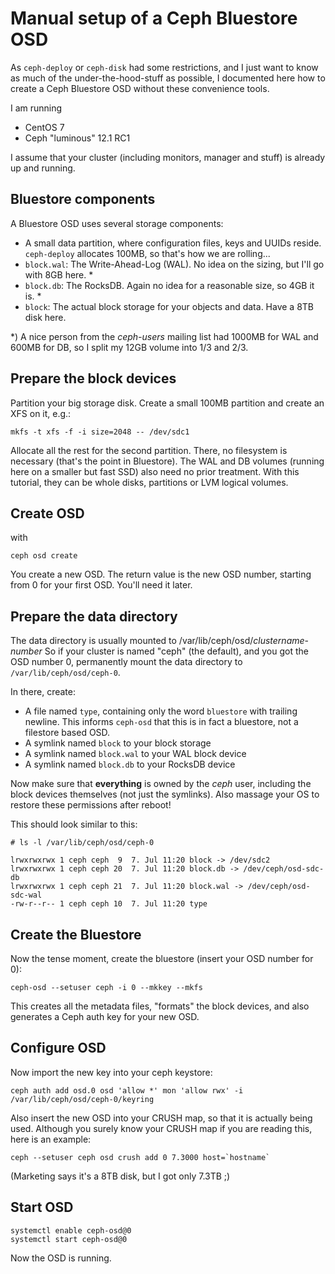 # Manual setup of a Ceph Bluestore OSD

As `ceph-deploy` or `ceph-disk` had some restrictions, and I just want to know as much of the under-the-hood-stuff as possible, I documented here how to create a Ceph Bluestore OSD without these convenience tools.

I am running
* CentOS 7
* Ceph "luminous" 12.1 RC1

I assume that your cluster (including monitors, manager and stuff) is already up and running.

## Bluestore components

A Bluestore OSD uses several storage components:

* A small data partition, where configuration files, keys and UUIDs reside. `ceph-deploy` allocates 100MB, so that's how we are rolling...
* `block.wal`: The Write-Ahead-Log (WAL). No idea on the sizing, but I'll go with 8GB here. *
* `block.db`: The RocksDB. Again no idea for a reasonable size, so 4GB it is. *
* `block`: The actual block storage for your objects and data. Have a 8TB disk here.

\*) A nice person from the _ceph-users_ mailing list had 1000MB for WAL and 600MB for DB, so I split my 12GB volume into 1/3 and 2/3.

## Prepare the block devices

Partition your big storage disk. Create a small 100MB partition and create an XFS on it, e.g.:

    mkfs -t xfs -f -i size=2048 -- /dev/sdc1

Allocate all the rest for the second partition. There, no filesystem is necessary (that's the point in Bluestore).
The WAL and DB volumes (running here on a smaller but fast SSD) also need no prior treatment. With this tutorial, they can be whole disks, partitions or LVM logical volumes.

## Create OSD

with

    ceph osd create

You create a new OSD. The return value is the new OSD number, starting from 0 for your first OSD. You'll need it later.

## Prepare the data directory

The data directory is usually mounted to /var/lib/ceph/osd/_clustername_-_number_
So if your cluster is named "ceph" (the default), and you got the OSD number 0, permanently mount the data directory to `/var/lib/ceph/osd/ceph-0`.

In there, create:
* A file named `type`, containing only the word `bluestore` with trailing newline. This informs `ceph-osd` that this is in fact a bluestore, not a filestore based OSD.
* A symlink named `block` to your block storage
* A symlink named `block.wal` to your WAL block device
* A symlink named `block.db` to your RocksDB device

Now make sure that **everything** is owned by the *ceph* user, including the block devices themselves (not just the symlinks). Also massage your OS to restore these permissions after reboot!

This should look similar to this:

    # ls -l /var/lib/ceph/osd/ceph-0

    lrwxrwxrwx 1 ceph ceph  9  7. Jul 11:20 block -> /dev/sdc2
    lrwxrwxrwx 1 ceph ceph 20  7. Jul 11:20 block.db -> /dev/ceph/osd-sdc-db
    lrwxrwxrwx 1 ceph ceph 21  7. Jul 11:20 block.wal -> /dev/ceph/osd-sdc-wal
    -rw-r--r-- 1 ceph ceph 10  7. Jul 11:20 type

## Create the Bluestore

Now the tense moment, create the bluestore (insert your OSD number for 0):

    ceph-osd --setuser ceph -i 0 --mkkey --mkfs

This creates all the metadata files, "formats" the block devices, and also generates a Ceph auth key for your new OSD.

## Configure OSD

Now import the new key into your ceph keystore:

    ceph auth add osd.0 osd 'allow *' mon 'allow rwx' -i /var/lib/ceph/osd/ceph-0/keyring

Also insert the new OSD into your CRUSH map, so that it is actually being used.
Although you surely know your CRUSH map if you are reading this, here is an example:

    ceph --setuser ceph osd crush add 0 7.3000 host=`hostname`

(Marketing says it's a 8TB disk, but I got only 7.3TB ;)

## Start OSD

    systemctl enable ceph-osd@0
    systemctl start ceph-osd@0

Now the OSD is running.
